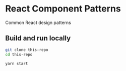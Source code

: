 # React Component Patterns

Common React design patterns

## Build and run locally

```bash
git clone this-repo
cd this-repo

yarn start
```
